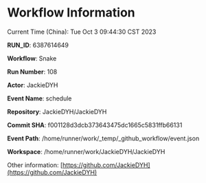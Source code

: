 # Workflow Information

Current Time (China): Tue Oct  3 09:44:30 CST 2023  

**RUN_ID**: 6387614649  

**Workflow**: Snake  

**Run Number**: 108  

**Actor**: JackieDYH  

**Event Name**: schedule  

**Repository**: JackieDYH/JackieDYH  

**Commit SHA**: f001128d3dcb373643475dc1665c5831ffb66131  

**Event Path**: /home/runner/work/_temp/_github_workflow/event.json  

**Workspace**: /home/runner/work/JackieDYH/JackieDYH  

Other information: [https://github.com/JackieDYH](https://github.com/JackieDYH)
